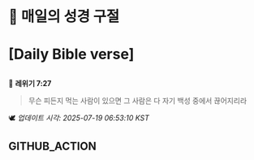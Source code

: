 # 🙏 매일의 성경 구절
# [Daily Bible verse]
##
<!-- START_BIBLE_VERSE -->
📖 **레위기 7:27**
> 무슨 피든지 먹는 사람이 있으면 그 사람은 다 자기 백성 중에서 끊어지리라

🕊️ _업데이트 시각: 2025-07-19 06:53:10 KST_
  <!-- END_BIBLE_VERSE -->
## GITHUB_ACTION
